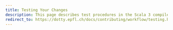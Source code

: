 ```yaml
---
title: Testing Your Changes
description: This page describes test procedures in the Scala 3 compiler.
redirect_to: https://dotty.epfl.ch/docs/contributing/workflow/testing.html
---
```

